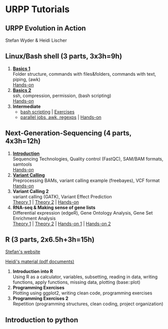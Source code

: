     
# URPP Tutorials
## URPP Evolution in Action

Stefan Wyder & Heidi Lischer


## Linux/Bash shell (3 parts, 3x3h=9h)

1. [**Basics 1**](https://github.com/milchmolch/URPP_Tutorials/raw/master/LinuxShell/URPP_Tutorial_LinuxPart1.pdf)  
   Folder structure, commands with files&folders, commands with text, piping, (awk)   
   [Hands-on](http://milchmolch.github.io/URPP_Tutorials/LinuxShell/Unix_Part1.html)
2. [**Basics 2**](https://github.com/milchmolch/URPP_Tutorials/raw/master/LinuxShell/URPP_Tutorial_LinuxPart2.pdf)  
   ssh, compression, permission, (bash scripting)  
   [Hands-on](http://milchmolch.github.io/URPP_Tutorials/LinuxShell/Unix_Part2.html)  
3. **Intermediate**  
   - [bash scripting](https://github.com/milchmolch/URPP_Tutorials/raw/master/LinuxShell/URPP_Tutorial_LinuxPart3_HL.pdf) | [Exercises](https://github.com/milchmolch/URPP_Tutorials/raw/master/LinuxShell/Exercises_LinuxPart3_HL.pdf)
   - [parallel jobs, awk, regexps](http://milchmolch.github.io/URPP_Tutorials/LinuxShell/Unix_Part3.html) | [Hands-on](https://github.com/milchmolch/URPP_Tutorials/raw/master/LinuxShell/URPP_Hands-on_UnixPart3_SW.pdf)  

## Next-Generation-Sequencing (4 parts, 4x3h=12h)

1. [**Introduction**](https://github.com/milchmolch/URPP_Tutorials/raw/master/NGS/URPP_Tutorial_NGS_Part1.pdf)  
   Sequencing Technologies, Quality control (FastQC), SAM/BAM formats, samtools  
   [Hands-on](https://github.com/milchmolch/URPP_Tutorials/raw/master/NGS/URPP_Hands-on_NGS_Part1.pdf)  
2. [**Variant Calling**](http://github.com/milchmolch/URPP_Tutorials/raw/master/NGS/URPP_Tutorial_NGS_Part2.pdf)  
   Preprocessing BAMs, variant calling example (freebayes), VCF format   
   [Hands-on](https://github.com/milchmolch/URPP_Tutorials/raw/master/NGS/URPP_Hands-on_NGS_Part2.pdf)
3. **Variant Calling 2**   
   variant calling (GATK), Variant Effect Prediction   
   [Theory 1](https://github.com/milchmolch/URPP_Tutorials/raw/master/NGS/URPP_Tutorial_NGS_Part3_HL.pdf) | [Theory 2](https://github.com/milchmolch/URPP_Tutorials/raw/master/NGS/URPP_Tutorial_NGS_Part3_SW.pdf) | [Hands-on](https://github.com/milchmolch/URPP_Tutorials/raw/master/NGS/https://github.com/milchmolch/URPP_Tutorials/raw/master/NGS/URPP_Exercises_NGS_Part3.pdf)
4. **RNA-seq & Making sense of gene lists**  
   Differential expression (edgeR), Gene Ontology Analysis, Gene Set Enrichment Analysis   
   [Theory 1](https://github.com/milchmolch/URPP_Tutorials/raw/master/NGS/URPP_Tutorial_RNAseq_HL.pdf) | [Theory 2](https://github.com/milchmolch/URPP_Tutorials/raw/master/NGS/URPP_Tutorial_RNAseq_SW.pdf) | [Hands-on 1](https://github.com/milchmolch/URPP_Tutorials/raw/master/NGS/Exercises_RNAseq_Tutorial_HL.pdf) | [Hands-on 2](https://github.com/milchmolch/URPP_Tutorials/raw/master/NGS/Exercises_RNAseq_Tutorial_SW.pdf)

## R (3 parts, 2x6.5h+3h=15h)

[Stefan's website](http://milchmolch.github.io/R_Tutorial/)

[Heidi's material (pdf documents)]()


1. **Introduction into R**  
   Using R as a calculator, variables, subsetting, reading in data, writing functions, apply functions, missing data, plotting (base::plot)
2. **Programming Exercises**  
   Plotting using ggplot2, writing clean code, programming exercises
3. **Programming Exercises 2**  
   Repetition (programming structures, clean coding, project organization)


## Introduction to python
